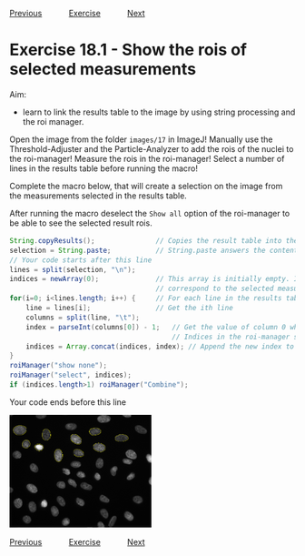 [Previous](./ans17-01.md) &nbsp;&nbsp;&nbsp;&nbsp;&nbsp;&nbsp;&nbsp;&nbsp;&nbsp;&nbsp;     [Exercise](../ex/ex18-01.md) &nbsp;&nbsp;&nbsp;&nbsp;&nbsp;&nbsp;&nbsp;&nbsp;&nbsp;&nbsp; [Next](./ans19-01.md)
# Exercise 18.1 - Show the rois of selected measurements

Aim: 
- learn to link the results table to the image by using string processing and the roi manager.

Open the image from the folder ``images/17`` in ImageJ! Manually use the Threshold-Adjuster and the
Particle-Analyzer to add the rois of the nuclei to the roi-manager! Measure the rois in the
roi-manager! Select a number of lines in the results table before running the macro!

Complete the macro below, that will create a selection on the image from the measurements selected in the results table.

After running the macro deselect the ``Show all`` option of the roi-manager to be able to see  the selected result rois.

```java
String.copyResults();				// Copies the result table into the clipboard
selection = String.paste;			// String.paste answers the content of the clipboard
// Your code starts after this line
lines = split(selection, "\n");
indices = newArray(0);				// This array is initially empty. It will contain the indices of the rois that
									// correspond to the selected measurements.
for(i=0; i<lines.length; i++) {		// For each line in the results table...
	line = lines[i];				// Get the ith line
	columns = split(line, "\t");	
	index = parseInt(columns[0]) - 1;	// Get the value of column 0 which contains the line-number of the measurement
										// Indices in the roi-manager start with 0, those written in the result table with 1
	indices = Array.concat(indices, index);	// Append the new index to the array indices.
}
roiManager("show none");
roiManager("select", indices);
if (indices.length>1) roiManager("Combine");
```
Your code ends before this line 

<a href="image_1619891928845.png"><img src="image_1619891928845.png" width="250" alt="nuclei-1.tif"/></a>

[Previous](./ans17-01.md) &nbsp;&nbsp;&nbsp;&nbsp;&nbsp;&nbsp;&nbsp;&nbsp;&nbsp;&nbsp;     [Exercise](../ex/ex18-01.md) &nbsp;&nbsp;&nbsp;&nbsp;&nbsp;&nbsp;&nbsp;&nbsp;&nbsp;&nbsp; [Next](./ans19-01.md)
